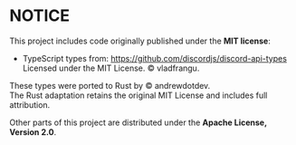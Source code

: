 # NOTICE

This project includes code originally published under the **MIT license**:

- TypeScript types from: https://github.com/discordjs/discord-api-types
  Licensed under the MIT License.
  © vladfrangu.

These types were ported to Rust by © andrewdotdev.  
The Rust adaptation retains the original MIT License and includes full attribution.

Other parts of this project are distributed under the **Apache License, Version 2.0**.
